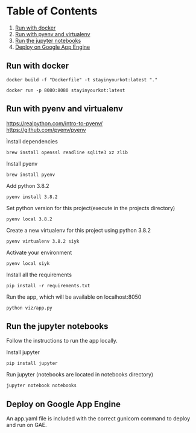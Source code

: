 # Table of Contents
1. [Run with docker](#run-with-docker)
2. [Run with pyenv and virtualenv](#run-with-pyenv-and-virtualenv)
3. [Run the jupyter notebooks](#run-the-jupyter-notebooks)
4. [Deploy on Google App Engine](#deploy-on-google-app-engine)

## Run with docker

```shell
docker build -f "Dockerfile" -t stayinyourkot:latest "."
```

```shell
docker run -p 8080:8080 stayinyourkot:latest
```

## Run with pyenv and virtualenv
https://realpython.com/intro-to-pyenv/  
https://github.com/pyenv/pyenv

Ìnstall dependencies
```shell
brew install openssl readline sqlite3 xz zlib
```

Install pyenv
```shell
brew install pyenv
```

Add python 3.8.2
```shell
pyenv install 3.8.2
```

Set python version for this project(execute in the projects directory)
```shell
pyenv local 3.8.2
```

Create a new virtualenv for this project using python 3.8.2
```shell
pyenv virtualenv 3.8.2 siyk
```

Activate your environment
```shell
pyenv local siyk
```

Install all the requirements
```shell
pip install -r requirements.txt
```

Run the app, which will be available on localhost:8050
```shell
python viz/app.py
```

## Run the jupyter notebooks

Follow the instructions to run the app locally.

Install jupyter
```shell
pip install jupyter
```

Run jupyter (notebooks are located in notebooks directory)
```shell
jupyter notebook notebooks
```

## Deploy on Google App Engine

An app.yaml file is included with the correct gunicorn command to deploy and run on GAE.
